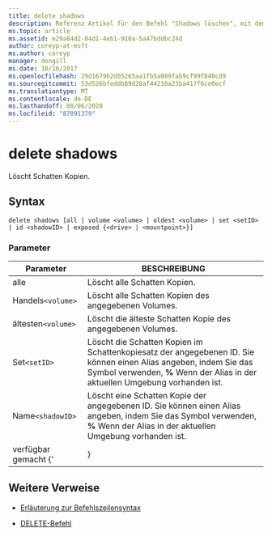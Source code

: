 ```yaml
---
title: delete shadows
description: Referenz Artikel für den Befehl "Shadows löschen", mit dem Schatten Kopien gelöscht werden.
ms.topic: article
ms.assetid: e29a84d2-04d1-4eb1-910a-5a47bddbc24d
author: coreyp-at-msft
ms.author: coreyp
manager: dongill
ms.date: 10/16/2017
ms.openlocfilehash: 29d1679b2d05265aa1fb5a089fab9cf99f840cd9
ms.sourcegitcommit: 53d526bfeddb89d28af44210a23ba417f6ce0ecf
ms.translationtype: MT
ms.contentlocale: de-DE
ms.lasthandoff: 08/06/2020
ms.locfileid: "87891379"
---
```

# <a name="delete-shadows"></a>delete shadows

Löscht Schatten Kopien.

## <a name="syntax"></a>Syntax

```
delete shadows [all | volume <volume> | oldest <volume> | set <setID> | id <shadowID> | exposed {<drive> | <mountpoint>}]
```

### <a name="parameters"></a>Parameter

| Parameter | BESCHREIBUNG |
| ---- | ---- |
| alle | Löscht alle Schatten Kopien. |
| Handels`<volume>` | Löscht alle Schatten Kopien des angegebenen Volumes. |
| ältesten`<volume>` | Löscht die älteste Schatten Kopie des angegebenen Volumes. |
| Set`<setID>` | Löscht die Schatten Kopien im Schattenkopiesatz der angegebenen ID. Sie können einen Alias angeben, indem Sie das Symbol verwenden, **%** Wenn der Alias in der aktuellen Umgebung vorhanden ist. |
| Name`<shadowID>` | Löscht eine Schatten Kopie der angegebenen ID. Sie können einen Alias angeben, indem Sie das Symbol verwenden, **%** Wenn der Alias in der aktuellen Umgebung vorhanden ist. |
| verfügbar gemacht {'<drive> | <mountpoint>} |

## <a name="additional-references"></a>Weitere Verweise

- [Erläuterung zur Befehlszeilensyntax](command-line-syntax-key.md)

- [DELETE-Befehl](delete.md)
